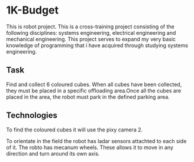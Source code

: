 # 1K-Budget

This is robot project. This is a cross-training project consisting of the following disciplines: systems engineering, electrical engineering and mechanical engineering.
This project serves to expand my very basic knowledge of programming that i have acquired through studying systems engineering.

## Task
Find and collect 6 coloured cubes. When all cubes have been collected,  they must be placed in a specific offloading area.Once all the cubes are placed in the area, the robot must park in the defined parking area. 


## Technologies
To find the coloured cubes it will use the pixy camera 2.

To orientate in the field the robot has ladar sensors attachted to each side of it. 
The robto has mecanum wheels. These allows it to move in any direction and turn around its own axis.



